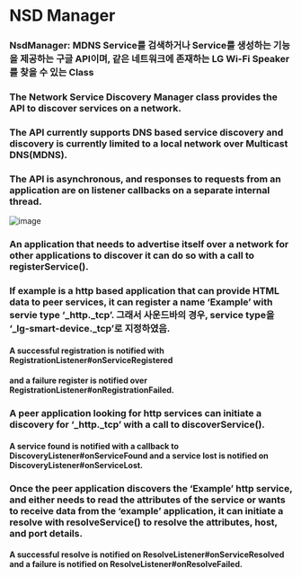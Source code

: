 # NSD Manager

### NsdManager: MDNS Service를 검색하거나 Service를 생성하는 기능을 제공하는 구글 API이며, 같은 네트워크에 존재하는 LG Wi-Fi Speaker를 찾을 수 있는 Class
### The Network Service Discovery Manager class provides the API to discover services on a network.
### The API currently supports DNS based service discovery and discovery is currently limited to a local network over Multicast DNS(MDNS).
### The API is asynchronous, and responses to requests from an application are on listener callbacks on a separate internal thread.

![image](https://user-images.githubusercontent.com/49303504/152706481-429b6b20-6f39-4172-8105-7574ee527657.png)

### An application that needs to advertise itself over a network for other applications to discover it can do so with a call to registerService().
### If example is a http based application that can provide HTML data to peer services, it can register a name ‘Example’ with servie type ‘_http._tcp’. 그래서 사운드바의 경우, service type을 ‘_lg-smart-device._tcp’로 지정하였음.

#### A successful registration is notified with RegistrationListener#onServiceRegistered 
#### and a failure register is notified over RegistrationListener#onRegistrationFailed.

### A peer application looking for http services can initiate a discovery for ‘_http._tcp’ with a call to discoverService(). 

#### A service found is notified with a callback to DiscoveryListener#onServiceFound and a service lost is notified on DiscoveryListener#onServiceLost.

### Once the peer application discovers the ‘Example’ http service, and either needs to read the attributes of the service or wants to receive data from the ‘example’ application, it can initiate a resolve with resolveService() to resolve the attributes, host, and port details.

#### A successful resolve is notified on ResolveListener#onServiceResolved and a failure is notified on ResolveListener#onResolveFailed. 
